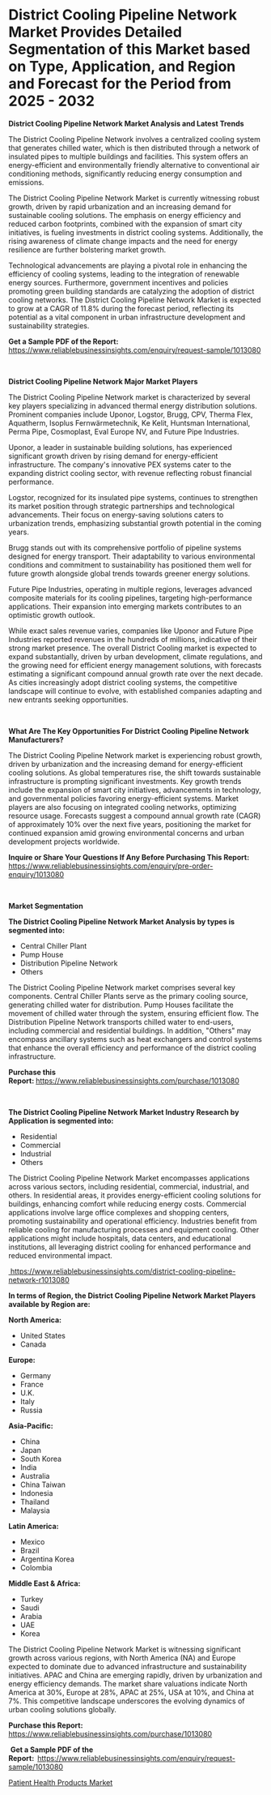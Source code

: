 <p><h1>District Cooling Pipeline Network Market Provides Detailed Segmentation of this Market based on Type, Application, and Region and Forecast for the Period from 2025 - 2032</h1></p><p><strong>District Cooling Pipeline Network Market Analysis and Latest Trends</strong></p>
<p><p>The District Cooling Pipeline Network involves a centralized cooling system that generates chilled water, which is then distributed through a network of insulated pipes to multiple buildings and facilities. This system offers an energy-efficient and environmentally friendly alternative to conventional air conditioning methods, significantly reducing energy consumption and emissions.</p><p>The District Cooling Pipeline Network Market is currently witnessing robust growth, driven by rapid urbanization and an increasing demand for sustainable cooling solutions. The emphasis on energy efficiency and reduced carbon footprints, combined with the expansion of smart city initiatives, is fueling investments in district cooling systems. Additionally, the rising awareness of climate change impacts and the need for energy resilience are further bolstering market growth.</p><p>Technological advancements are playing a pivotal role in enhancing the efficiency of cooling systems, leading to the integration of renewable energy sources. Furthermore, government incentives and policies promoting green building standards are catalyzing the adoption of district cooling networks. The District Cooling Pipeline Network Market is expected to grow at a CAGR of 11.8% during the forecast period, reflecting its potential as a vital component in urban infrastructure development and sustainability strategies.</p></p>
<p><strong>Get a Sample PDF of the Report:&nbsp;</strong> <a href="https://www.reliablebusinessinsights.com/enquiry/request-sample/1013080?utm_campaign=3273&utm_medium=2&utm_source=Github&utm_content=ia&utm_term=08032025&utm_id=district-cooling-pipeline-network">https://www.reliablebusinessinsights.com/enquiry/request-sample/1013080</a></p>
<p>&nbsp;</p>
<p><strong>District Cooling Pipeline Network Major Market Players</strong></p>
<p><p>The District Cooling Pipeline Network market is characterized by several key players specializing in advanced thermal energy distribution solutions. Prominent companies include Uponor, Logstor, Brugg, CPV, Therma Flex, Aquatherm, Isoplus Fernwärmetechnik, Ke Kelit, Huntsman International, Perma Pipe, Cosmoplast, Eval Europe NV, and Future Pipe Industries. </p><p>Uponor, a leader in sustainable building solutions, has experienced significant growth driven by rising demand for energy-efficient infrastructure. The company's innovative PEX systems cater to the expanding district cooling sector, with revenue reflecting robust financial performance.</p><p>Logstor, recognized for its insulated pipe systems, continues to strengthen its market position through strategic partnerships and technological advancements. Their focus on energy-saving solutions caters to urbanization trends, emphasizing substantial growth potential in the coming years.</p><p>Brugg stands out with its comprehensive portfolio of pipeline systems designed for energy transport. Their adaptability to various environmental conditions and commitment to sustainability has positioned them well for future growth alongside global trends towards greener energy solutions.</p><p>Future Pipe Industries, operating in multiple regions, leverages advanced composite materials for its cooling pipelines, targeting high-performance applications. Their expansion into emerging markets contributes to an optimistic growth outlook.</p><p>While exact sales revenue varies, companies like Uponor and Future Pipe Industries reported revenues in the hundreds of millions, indicative of their strong market presence. The overall District Cooling market is expected to expand substantially, driven by urban development, climate regulations, and the growing need for efficient energy management solutions, with forecasts estimating a significant compound annual growth rate over the next decade. As cities increasingly adopt district cooling systems, the competitive landscape will continue to evolve, with established companies adapting and new entrants seeking opportunities.</p></p>
<p>&nbsp;</p>
<p><strong>What Are The Key Opportunities For District Cooling Pipeline Network Manufacturers?</strong></p>
<p><p>The District Cooling Pipeline Network market is experiencing robust growth, driven by urbanization and the increasing demand for energy-efficient cooling solutions. As global temperatures rise, the shift towards sustainable infrastructure is prompting significant investments. Key growth trends include the expansion of smart city initiatives, advancements in technology, and governmental policies favoring energy-efficient systems. Market players are also focusing on integrated cooling networks, optimizing resource usage. Forecasts suggest a compound annual growth rate (CAGR) of approximately 10% over the next five years, positioning the market for continued expansion amid growing environmental concerns and urban development projects worldwide.</p></p>
<p><strong>Inquire or Share Your Questions If Any Before Purchasing This Report:</strong> <a href="https://www.reliablebusinessinsights.com/enquiry/pre-order-enquiry/1013080?utm_campaign=3273&utm_medium=2&utm_source=Github&utm_content=ia&utm_term=08032025&utm_id=district-cooling-pipeline-network">https://www.reliablebusinessinsights.com/enquiry/pre-order-enquiry/1013080</a></p>
<p>&nbsp;</p>
<p><strong>Market Segmentation</strong></p>
<p><strong>The District Cooling Pipeline Network Market Analysis by types is segmented into:</strong></p>
<p><ul><li>Central Chiller Plant</li><li>Pump House</li><li>Distribution Pipeline Network</li><li>Others</li></ul></p>
<p><p>The District Cooling Pipeline Network market comprises several key components. Central Chiller Plants serve as the primary cooling source, generating chilled water for distribution. Pump Houses facilitate the movement of chilled water through the system, ensuring efficient flow. The Distribution Pipeline Network transports chilled water to end-users, including commercial and residential buildings. In addition, "Others" may encompass ancillary systems such as heat exchangers and control systems that enhance the overall efficiency and performance of the district cooling infrastructure.</p></p>
<p><strong>Purchase this Report:&nbsp;</strong><a href="https://www.reliablebusinessinsights.com/purchase/1013080?utm_campaign=3273&utm_medium=2&utm_source=Github&utm_content=ia&utm_term=08032025&utm_id=district-cooling-pipeline-network">https://www.reliablebusinessinsights.com/purchase/1013080</a></p>
<p>&nbsp;</p>
<p><strong>The District Cooling Pipeline Network Market Industry Research by Application is segmented into:</strong></p>
<p><ul><li>Residential</li><li>Commercial</li><li>Industrial</li><li>Others</li></ul></p>
<p><p>The District Cooling Pipeline Network Market encompasses applications across various sectors, including residential, commercial, industrial, and others. In residential areas, it provides energy-efficient cooling solutions for buildings, enhancing comfort while reducing energy costs. Commercial applications involve large office complexes and shopping centers, promoting sustainability and operational efficiency. Industries benefit from reliable cooling for manufacturing processes and equipment cooling. Other applications might include hospitals, data centers, and educational institutions, all leveraging district cooling for enhanced performance and reduced environmental impact.</p></p>
<p><a href="https://www.reliablebusinessinsights.com/district-cooling-pipeline-network-r1013080?utm_campaign=3273&utm_medium=2&utm_source=Github&utm_content=ia&utm_term=08032025&utm_id=district-cooling-pipeline-network">&nbsp;https://www.reliablebusinessinsights.com/district-cooling-pipeline-network-r1013080</a></p>
<p><strong>In terms of Region, the District Cooling Pipeline Network Market Players available by Region are:</strong></p>
<p>
    <p> <strong> North America: </strong>
        <ul>
            <li>United States</li>
            <li>Canada</li>
        </ul>
        </p> 
    <p> <strong> Europe: </strong>
        <ul>
            <li>Germany</li>
            <li>France</li>
            <li>U.K.</li>
            <li>Italy</li>
            <li>Russia</li>
        </ul>
        </p> 
    <p> <strong> Asia-Pacific: </strong>
        <ul>
            <li>China</li>
            <li>Japan</li>
            <li>South Korea</li>
            <li>India</li>
            <li>Australia</li>
            <li>China Taiwan</li>
            <li>Indonesia</li>
            <li>Thailand</li>
            <li>Malaysia</li>
        </ul>
        </p> 
    <p> <strong> Latin America: </strong>
        <ul>
            <li>Mexico</li>
            <li>Brazil</li>
            <li>Argentina Korea</li>
            <li>Colombia</li>
        </ul>
        </p> 
    <p> <strong> Middle East & Africa: </strong>
        <ul>
            <li>Turkey</li>
            <li>Saudi</li>
            <li>Arabia</li>
            <li>UAE</li>
            <li>Korea</li>
        </ul>
    </p>
    </p>
<p><p>The District Cooling Pipeline Network Market is witnessing significant growth across various regions, with North America (NA) and Europe expected to dominate due to advanced infrastructure and sustainability initiatives. APAC and China are emerging rapidly, driven by urbanization and energy efficiency demands. The market share valuations indicate North America at 30%, Europe at 28%, APAC at 25%, USA at 10%, and China at 7%. This competitive landscape underscores the evolving dynamics of urban cooling solutions globally.</p></p>
<p><strong>Purchase this Report: </strong><a href="https://www.reliablebusinessinsights.com/purchase/1013080?utm_campaign=3273&utm_medium=2&utm_source=Github&utm_content=ia&utm_term=08032025&utm_id=district-cooling-pipeline-network">https://www.reliablebusinessinsights.com/purchase/1013080</a></p>
<p>&nbsp;<strong>Get a Sample PDF of the Report:&nbsp;&nbsp;</strong><a href="https://www.reliablebusinessinsights.com/enquiry/request-sample/1013080?utm_campaign=3273&utm_medium=2&utm_source=Github&utm_content=ia&utm_term=08032025&utm_id=district-cooling-pipeline-network">https://www.reliablebusinessinsights.com/enquiry/request-sample/1013080</a></p>
<p><strong></strong></p>
<p><p><a href="https://github.com/alejnaouare/Market-Research-Report-List-1/blob/main/patient-health-products-market.md?utm_campaign=3273&utm_medium=2&utm_source=Github&utm_content=ia&utm_term=08032025&utm_id=district-cooling-pipeline-network">Patient Health Products Market</a></p></p>